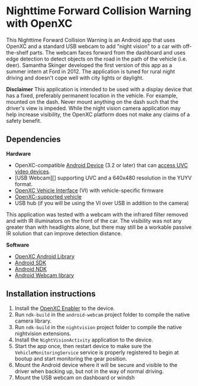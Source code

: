 Nighttime Forward Collision Warning with OpenXC
==================================================

This Nighttime Forward Collision Warning is an Android app that uses OpenXC and
a standard USB webcam to add "night vision" to a car with off-the-shelf parts.
The webcam faces forward from the dashboard and uses edge detection to detect
objects on the road in the path of the vehicle (i.e. deer). Samantha Skinger
developed the first version of this app as a summer intern at Ford in 2012. The
application is tuned for rural night driving and doesn't cope well with city
lights or daylight.

**Disclaimer** This application is intended to be used with a display device
that has a fixed, preferably permanent location in the vehicle. For example,
mounted on the dash. Never mount anything on the dash such that the driver's
view is impeded. While the night vision camera application may help increase
visibility, the OpenXC platform does not make any claims of a safety benefit.

## Dependencies

**Hardware**

* OpenXC-compatible [Android
   Device](http://openxcplatform.com/android/index.html) (3.2 or later) that
   can [access UVC video devices](#android-usb-webcam).
* [USB Webcam][] supporting UVC and a 640x480 resolution in the YUYV format.
* [OpenXC Vehicle
   Interface](https://openxcplatform.com/vehicle-interface/index.html) (VI) with
   vehicle-specific firmware
* [OpenXC-supported
   vehicle](http://openxcplatform.com/vehicle-interface/output-format.html)
* USB hub (if you will be using the VI over USB in addition to the camera)

This application was tested with a webcam with the infrared filter removed and
with IR illuminators on the front of the car. The visibility was not any greater
than with headlights alone, but there may still be a workable passive IR
solution that can improve detection distance.

**Software**

* [OpenXC Android
  Library](http://openxcplatform.com/getting-started/library-installation.html)
* [Android SDK](http://developer.android.com/sdk/index.html)
* [Android NDK](http://developer.android.com/tools/sdk/ndk/index.html)
* [Android Webcam library](https://github.com/openxc/android-webcam)

## Installation instructions

1. Install the [OpenXC
   Enabler](http://openxcplatform.com/getting-started/library-installation.html#enabler)
   to the device.
1. Run `ndk-build` in the `android-webcam` project folder to compile the native
   camera library.
1. Run `ndk-build` in the `nightvision` project folder to compile the native
   nightvision extensions.
1. Install the `NightVisionActivity` application to the device.
1. Start the app once, then restart device to make sure the
   `VehicleMonitoringService` service is properly registered to begin at bootup
   and start monitoring the gear position.
1. Mount the Android device where it will be secure and visible to the driver
   when backing up, but not in the way of normal driving.
1. Mount the USB webcam on dashboard or windsh